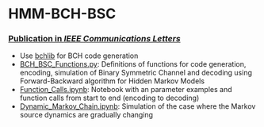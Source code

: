 # HMM-BCH-BSC
### [Publication in *IEEE Communications Letters*](https://ieeexplore.ieee.org/document/9291435)
- Use [bchlib](https://github.com/jkent/python-bchlib) for BCH code generation
- [BCH_BSC_Functions.py](BCH_BSC_Functions.py): Definitions of functions for code generation, encoding, simulation of Binary Symmetric Channel and decoding using Forward-Backward algorithm for Hidden Markov Models
- [Function_Calls.ipynb](Function_Calls.ipynb): Notebook with an parameter examples and function calls from start to end (encoding to decoding)
- [Dynamic_Markov_Chain.ipynb](Dynamic_Markov_Chain.ipynb): Simulation of the case where the Markov source dynamics are gradually changing
